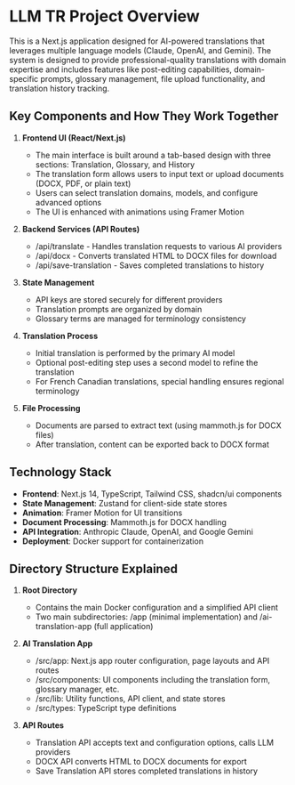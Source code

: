 # LLM TR Project Overview

This is a Next.js application designed for AI-powered translations that leverages multiple language models (Claude, OpenAI, and Gemini). The system is designed to provide professional-quality translations with domain expertise and includes features like post-editing capabilities, domain-specific prompts, glossary management, file upload functionality, and translation history tracking.

## Key Components and How They Work Together

1. **Frontend UI (React/Next.js)**
   - The main interface is built around a tab-based design with three sections: Translation, Glossary, and History
   - The translation form allows users to input text or upload documents (DOCX, PDF, or plain text)
   - Users can select translation domains, models, and configure advanced options
   - The UI is enhanced with animations using Framer Motion

2. **Backend Services (API Routes)**
   - /api/translate - Handles translation requests to various AI providers
   - /api/docx - Converts translated HTML to DOCX files for download
   - /api/save-translation - Saves completed translations to history

3. **State Management**
   - API keys are stored securely for different providers
   - Translation prompts are organized by domain
   - Glossary terms are managed for terminology consistency

4. **Translation Process**
   - Initial translation is performed by the primary AI model
   - Optional post-editing step uses a second model to refine the translation
   - For French Canadian translations, special handling ensures regional terminology

5. **File Processing**
   - Documents are parsed to extract text (using mammoth.js for DOCX files)
   - After translation, content can be exported back to DOCX format

## Technology Stack

- **Frontend**: Next.js 14, TypeScript, Tailwind CSS, shadcn/ui components
- **State Management**: Zustand for client-side state stores
- **Animation**: Framer Motion for UI transitions
- **Document Processing**: Mammoth.js for DOCX handling
- **API Integration**: Anthropic Claude, OpenAI, and Google Gemini
- **Deployment**: Docker support for containerization

## Directory Structure Explained

1. **Root Directory**
   - Contains the main Docker configuration and a simplified API client
   - Two main subdirectories: /app (minimal implementation) and /ai-translation-app (full application)

2. **AI Translation App**
   - /src/app: Next.js app router configuration, page layouts and API routes
   - /src/components: UI components including the translation form, glossary manager, etc.
   - /src/lib: Utility functions, API client, and state stores
   - /src/types: TypeScript type definitions

3. **API Routes**
   - Translation API accepts text and configuration options, calls LLM providers
   - DOCX API converts HTML to DOCX documents for export
   - Save Translation API stores completed translations in history
